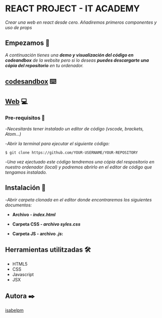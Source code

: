 # REACT PROJECT - IT ACADEMY

_Crear una web en react desde cero. Añadiremos primeros componentes y uso de props_

## Empezamos 🚀

_A continuación tienes una **demo y visualización del código en codeandbox** de la website pero si lo deseas **puedes descargarte una cópia del repositorio** en tu ordenador._


## [codesandbox]() ⌨️

## [Web]() 💻


### Pre-requisitos 🔧

-_Necesitarás tener instalado un editor de código (vscode, brackets, Atom...)_

-_Abrir la terminal para ejecutar el siguiente código:_

```
$ git clone https://github.com/YOUR-USERNAME/YOUR-REPOSITORY
```

-_Una vez ejectuado este código tendremos una cópia del respositorio en nuestro ordenador (local) y podremos abrirlo en el editor de código que tengamos instalado._

## Instalación 🔧

-_Abrir carpeta clonada en el editor donde encontraremos los siguientes documentos:_<br>

- **Archivo - _index.html_** <br>

- **Carpeta CSS - _archivo syles.css_** <br>

- **Carpeta JS - archivo _.js_:** <br>


## Herramientas utilitzadas 🛠️

* HTML5
* CSS
* Javascript
* JSX



## Autora ✒️

[isabelpm](https://github.com/isabelpm)

